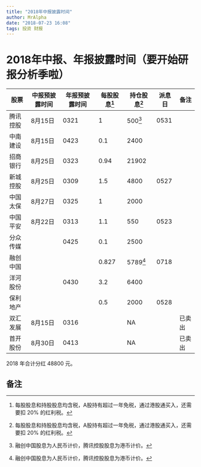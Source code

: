 ```yaml
---
title: "2018年中报披露时间"
author: MrAlpha
date: "2018-07-23 16:08"
tags: 投资 财报
---
```


# 2018年中报、年报披露时间（要开始研报分析季啦）

| 股票     | 中报预披露时间 | 年报预披露时间 | 每股股息[^1] | 持仓股息[^1] | 派息日 | 备注   |
| -------- | -------------- | -------------- | ------------ | ------------ | ------ | ------ |
| 腾讯控股 | 8月15日        | 0321           | 1            | 500[^2]      | 0531   |        |
| 中南建设 | 8月15日        | 0423           | 0.1          | 2400         |        |        |
| 招商银行 | 8月25日        | 0323           | 0.94         | 21902        |        |        |
| 新城控股 | 8月25日        | 0309           | 1.5          | 4800         | 0527   |        |
| 中国太保 | 8月27日        | 0325           | 1            | 2000         |        |        |
| 中国平安 | 8月22日        | 0313           | 1.1          | 550          | 0523   |        |
| 分众传媒 |                | 0425           | 0.1          | 2500         |        |        |
| 融创中国 |                |                | 0.827        | 5789[^2]     | 0718   |        |
| 洋河股份 |                | 0430           | 3.2          | 6400         |        |        |
| 保利地产 |                |                | 0.5          | 2000         | 0528   |        |
| 双汇发展 | 8月15日        | 0316           |              | NA           |        | 已卖出 |
| 首开股份 | 8月30日        | 0413           |              | NA           |        | 已卖出 |

2018 年合计分红 48800 元。

##  备注

[^1]: 每股股息和持股股息均含税，A股持有超过一年免税，通过港股通买入，还需要扣 20% 的红利税。
[^2]: 融创中国股息为人民币计价，腾讯控股股息为港币计价。
